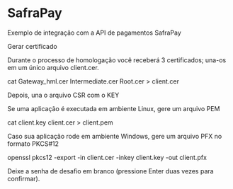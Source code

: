 # SafraPay
Exemplo de integração com a API de pagamentos SafraPay

Gerar certificado

Durante o processo de homologação você receberá 3 certificados; una-os em um único arquivo client.cer.

cat Gateway_hml.cer Intermediate.cer Root.cer > client.cer

Depois, una o arquivo CSR com o KEY

Se uma aplicação é executada em ambiente Linux, gere um arquivo PEM

cat client.key client.cer > client.pem

Caso sua aplicação rode em ambiente Windows, gere um arquivo PFX
no formato PKCS#12

openssl pkcs12 -export -in client.cer -inkey client.key -out client.pfx

Deixe a senha de desafio em branco (pressione Enter duas vezes para confirmar).

